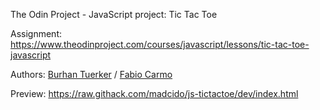 The Odin Project - JavaScript project: Tic Tac Toe

Assignment: https://www.theodinproject.com/courses/javascript/lessons/tic-tac-toe-javascript

Authors: <a href="https://github.com/btuerker">Burhan Tuerker</a> / <a href="https://github.com/madcido">Fabio Carmo</a>

Preview: https://raw.githack.com/madcido/js-tictactoe/dev/index.html
